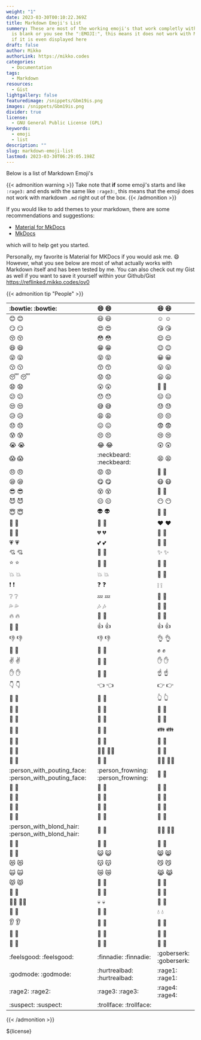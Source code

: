 ```yaml
---
weight: "1"
date: 2023-03-30T00:10:22.369Z
title: Markdown Emoji's List
summery: These are most of the working emoji's that work completly with Markdown. If it
  is blank or you see the ":EMOJI:", this means it does not work with Markdown
  if it is even displayed here
draft: false
author: Mikko
authorLink: https://mikko.codes
categories:
  - Documentation
tags:
  - Markdown
resources:
  - Gist
lightgallery: false
featuredimage: /snippets/Gbm19is.png
images: /snippets/Gbm19is.png
divider: true
license:
  - GNU General Public License (GPL)
keywords:
  - emoji
  - list
description: ""
slug: markdown-emoji-list
lastmod: 2023-03-30T06:29:05.198Z
---
```


Below is a list of Markdown Emoji's


{{< admonition warning >}}
Take note that **if** some emoji's starts and like `:rage3:` and ends with the same like `:rage3:`, this means that the emoji does not work with markdown `.md` right out of the box.
{{< /admonition >}}

If you would like to add themes to your markdown, there are some recommendations and suggestions:
- [Material for MkDocs](https://squidfunk.github.io/mkdocs-material/)
- [MkDocs](https://mkdocs.readthedocs.io/en/0.15.2//)
  
which will to help get you started.

Personally, my favorite is Material for MKDocs if you would ask me. 😄 However, what you see below are most of what actually works with Markdown itself and has been tested by me. You can also check out my Gist as well if you want to save it yourself within your Github/Gist  https://reflinked.mikko.codes/ov0

{{< admonition tip "People" >}}

| :bowtie: :bowtie:                                     | 😄 :smile:                         | 😆 :laughing:             |
| :---------------------------------------------------- | :---------------------------------- | :------------------------- |
| 😊 :blush:                                           | 😃 :smiley:                        | ☺️ :relaxed:             |
| 😏 :smirk:                                           | 😍 :heart_eyes:                    | 😘 :kissing_heart:        |
| 😚 :kissing_closed_eyes:                             | 😳 :flushed:                       | 😌 :relieved:             |
| 😆 :satisfied:                                       | 😁 :grin:                          | 😉 :wink:                 |
| 😜 :stuck_out_tongue_winking_eye:                    | 😝 :stuck_out_tongue_closed_eyes:  | 😀 :grinning:             |
| 😗 :kissing:                                         | 😙 :kissing_smiling_eyes:          | 😛 :stuck_out_tongue:     |
| 😴 :sleeping:                                        | 😟 :worried:                       | 😦 :frowning:             |
| 😧 :anguished:                                       | 😮 :open_mouth:                    | 😬 :grimacing:            |
| 😕 :confused:                                        | 😯 :hushed:                        | 😑 :expressionless:       |
| 😒 :unamused:                                        | 😅 :sweat_smile:                   | 😓 :sweat:                |
| 😥 :disappointed_relieved:                           | 😩 :weary:                         | 😔 :pensive:              |
| 😞 :disappointed:                                    | 😖 :confounded:                    | 😨 :fearful:              |
| 😰 :cold_sweat:                                      | 😣 :persevere:                     | 😢 :cry:                  |
| 😭 :sob:                                             | 😂 :joy:                           | 😲 :astonished:           |
| 😱 :scream:                                          | :neckbeard: :neckbeard:             | 😫 :tired_face:           |
| 😠 :angry:                                           | 😡 :rage:                          | 😤 :triumph:              |
| 😪 :sleepy:                                          | 😋 :yum:                           | 😷 :mask:                 |
| 😎 :sunglasses:                                      | 😵 :dizzy_face:                    | 👿 :imp:                  |
| 😈 :smiling_imp:                                     | 😐 :neutral_face:                  | 😶 :no_mouth:             |
| 😇 :innocent:                                        | 👽 :alien:                         | 💛 :yellow_heart:         |
| 💙 :blue_heart:                                      | 💜 :purple_heart:                  | ❤️ :heart:               |
| 💚 :green_heart:                                     | 💔 :broken_heart:                  | 💓 :heartbeat:            |
| 💗 :heartpulse:                                      | 💕 :two_hearts:                    | 💞 :revolving_hearts:     |
| 💘 :cupid:                                           | 💖 :sparkling_heart:               | ✨ :sparkles:              |
| ⭐ :star:                                             | 🌟 :star2:                         | 💫 :dizzy:                |
| 💥 :boom:                                            | 💥 :collision:                     | 💢 :anger:                |
| ❗ :exclamation:                                      | ❓ :question:                       | ❕ :grey_exclamation:      |
| ❔ :grey_question:                                    | 💤 :zzz:                           | 💨 :dash:                 |
| 💦 :sweat_drops:                                     | 🎶 :notes:                         | 🎵 :musical_note:         |
| 🔥 :fire:                                            | 💩 :hankey:                        | 💩 :poop:                 |
| 💩 :shit:                                            | 👍 :+1:                            | 👍 :thumbsup:             |
| 👎 :-1:                                              | 👎 :thumbsdown:                    | 👌 :ok_hand:              |
| 👊 :punch:                                           | 👊 :facepunch:                     | ✊ :fist:                  |
| ✌️ :v:                                              | 👋 :wave:                          | ✋ :hand:                  |
| ✋ :raised_hand:                                      | 👐 :open_hands:                    | ☝️ :point_up:            |
| 👇 :point_down:                                      | 👈 :point_left:                    | 👉 :point_right:          |
| 🙌 :raised_hands:                                    | 🙏 :pray:                          | 👆 :point_up_2:           |
| 👏 :clap:                                            | 💪 :muscle:                        | 🤘 :metal:                |
| 🖕 :fu:                                              | 🚶 :walking:                       | 🏃 :runner:               |
| 🏃 :running:                                         | 👫 :couple:                        | 👪 :family:               |
| 👬 :two_men_holding_hands:                           | 👭 :two_women_holding_hands:       | 💃 :dancer:               |
| 👯 :dancers:                                         | 🙆‍♀️ :ok_woman:                 | 🙅 :no_good:              |
| 💁 :information_desk_person:                         | 🙋 :raising_hand:                  | 👰‍♀️ :bride_with_veil: |
| :person_with_pouting_face: :person_with_pouting_face: | :person_frowning: :person_frowning: | 🙇 :bow:                  |
| 💏 :couplekiss:                                      | 💑 :couple_with_heart:             | 💆 :massage:              |
| 💇 :haircut:                                         | 💅 :nail_care:                     | 👦 :boy:                  |
| 👧 :girl:                                            | 👩 :woman:                         | 👨 :man:                  |
| 👶 :baby:                                            | 👵 :older_woman:                   | 👴 :older_man:            |
| :person_with_blond_hair: :person_with_blond_hair:     | 👲 :man_with_gua_pi_mao:           | 👳‍♂️ :man_with_turban: |
| 👷 :construction_worker:                             | 👮 :cop:                           | 👼 :angel:                |
| 👸 :princess:                                        | 😺 :smiley_cat:                    | 😸 :smile_cat:            |
| 😻 :heart_eyes_cat:                                  | 😽 :kissing_cat:                   | 😼 :smirk_cat:            |
| 🙀 :scream_cat:                                      | 😿 :crying_cat_face:               | 😹 :joy_cat:              |
| 😾 :pouting_cat:                                     | 👹 :japanese_ogre:                 | 👺 :japanese_goblin:      |
| 🙈 :see_no_evil:                                     | 🙉 :hear_no_evil:                  | 🙊 :speak_no_evil:        |
| 💂‍♂️ :guardsman:                                  | 💀 :skull:                         | 🐾 :feet:                 |
| 👄 :lips:                                            | 💋 :kiss:                          | 💧 :droplet:              |
| 👂 :ear:                                             | 👀 :eyes:                          | 👃 :nose:                 |
| 👅 :tongue:                                          | 💌 :love_letter:                   | 👤 :bust_in_silhouette:   |
| 👥 :busts_in_silhouette:                             | 💬 :speech_balloon:                | 💭 :thought_balloon:      |
| :feelsgood: :feelsgood:                               | :finnadie: :finnadie:               | :goberserk: :goberserk:    |
| :godmode: :godmode:                                   | :hurtrealbad: :hurtrealbad:         | :rage1: :rage1:            |
| :rage2: :rage2:                                       | :rage3: :rage3:                     | :rage4: :rage4:            |
| :suspect: :suspect:                                   | :trollface: :trollface:             |                            |
{{< /admonition >}}


${license}